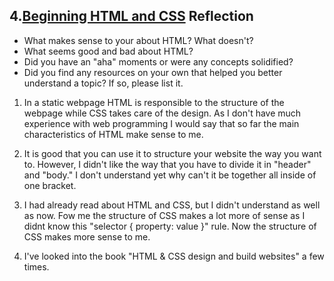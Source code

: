 ## 4.[Beginning HTML and CSS](4_beginning_HTML_CSS/readme.mc) Reflection

* What makes sense to your about HTML? What doesn't? 
* What seems good and bad about HTML?
* Did you have an "aha" moments or were any concepts solidified?
* Did you find any resources on your own that helped you better understand a topic? If so, please list it.

<!-- Add your reflection here. Remove the comment markers -->

1) In a static webpage HTML is responsible to the structure of the webpage while CSS takes care of the design. As I don't have much experience with web programming I would say that so far the main characteristics of HTML make sense to me.

2) It is good that you can use it to structure your website the way you want to. However, I didn't like the way that you have to divide it in "header" and "body." I don't understand yet why can't it be together all inside of one bracket.

3) I had already read about HTML and CSS, but I didn't understand as well as now. Fow me the structure of CSS makes a lot more of sense as I didnt know this "selector { property: value }" rule. Now the structure of CSS makes more sense to me.

4) I've looked into the book "HTML & CSS design and build websites" a few times.
